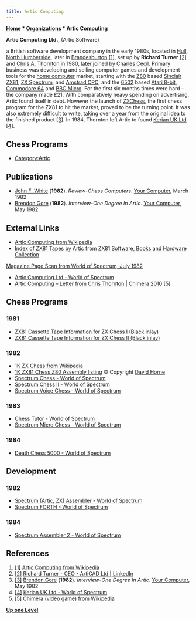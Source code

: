 ```yaml
---
title: Artic Computing
---
```

**[Home](Home "Home") * [Organizations](Organizations "Organizations") * Artic Computing**

**Artic Computing Ltd.**, (Artic Software)

a British software development company in the early 1980s, located in [Hull](https://en.wikipedia.org/wiki/Kingston_upon_Hull), [North Humberside](https://en.wikipedia.org/wiki/North_Humberside),
later in [Brandesburton](https://en.wikipedia.org/wiki/Brandesburton) <a id="cite-note-1" href="#cite-ref-1">[1]</a>,
set up by **Richard Turner** <a id="cite-note-2" href="#cite-ref-2">[2]</a> and [Chris A. Thornton](Chris_A._Thornton "Chris A. Thornton") in 1980, later joined by [Charles Cecil](https://en.wikipedia.org/wiki/Charles_Cecil).
Primary business was developing and selling computer games and development tools for the [home computer](https://en.wikipedia.org/wiki/Home_computer) market, starting with the [Z80](Z80 "Z80") based [Sinclair ZX81](Sinclair_ZX81 "Sinclair ZX81"), [ZX Spectrum](ZX_Spectrum "ZX Spectrum"), and [Amstrad CPC](Amstrad_CPC "Amstrad CPC"), and the [6502](6502 "6502") based [Atari 8-bit](Atari_8-bit "Atari 8-bit"), [Commodore 64](Commodore_64 "Commodore 64") and [BBC Micro](BBC_Micro "BBC Micro").
For the first six months times were hard – the company made £21. With comparatively heavy spending on advertising, Artic found itself in debt.
However the launch of [ZXChess](ZX_Chess "ZX Chess"), the first chess program for the ZX81 to hit the market, proved to be the turning point.
It was also extremely difficult to write, taking over a year from the original idea to the finished product <a id="cite-note-3" href="#cite-ref-3">[3]</a>.
In 1984, Thornton left Artic to found [Kerian UK Ltd](index.php?title=Kerian&action=edit&redlink=1 "Kerian (page does not exist)") <a id="cite-note-4" href="#cite-ref-4">[4]</a>.

## Chess Programs

- [Category:Artic](Category:Artic "Category:Artic")

## Publications

- [John F. White](John_F._White "John F. White") (**1982**). *Review-Chess Computers*. [Your Computer](Your_Computer "Your Computer"), March 1982
- [Brendon Gore](https://magazinesfromthepast.fandom.com/wiki/Brendon_Gore) (**1982**). *Interview-One Degree In Artic*. [Your Computer](Your_Computer "Your Computer"), May 1982

## External Links

- [Artic Computing from Wikipedia](https://en.wikipedia.org/wiki/Artic_Computing)
- [Index of ZX81 Tapes by Artic](http://zx81stuff.org.uk/zx81/generated/tapeinfo/Artic_Tapes.html) from [ZX81 Software, Books and Hardware Collection](http://www.zx81stuff.org.uk/)

[Magazine Page Scan from World of Spectrum, July 1982](http://www.zx81stuff.org.uk/zx81/showmag.php?mag=SinclairUser/Issue004/Pages/SinclairUser00400044.jpg)

- [Artic Computing Ltd - World of Spectrum](http://www.worldofspectrum.org/infoseekpub.cgi?regexp=%5EArtic+Computing+Ltd$&loadpics=1)
- [Artic Computing – Letter from Chris Thornton | Chimera 2010](http://chimera2010.com/arctic-computing-letter-from-chris-turner/) <a id="cite-note-5" href="#cite-ref-5">[5]</a>

## Chess Programs

### 1981

- [ZX81 Cassette Tape Information for ZX Chess I (Black inlay)](http://www.zx81stuff.org.uk/zx81/generated/tapeinfo/z/ZXChessI%28Black%29.html)
- [ZX81 Cassette Tape Information for ZX Chess II (Black inlay)](http://www.zx81stuff.org.uk/zx81/generated/tapeinfo/z/ZXChessII%28Black%29.html)

### 1982

- [1K ZX Chess from Wikipedia](https://en.wikipedia.org/wiki/1K_ZX_Chess)
- [1K ZX81 Chess Z80 Assembly listing](http://users.ox.ac.uk/~uzdm0006/scans/1kchess/assem.html) © Copyright [David Horne](David_Horne "David Horne")
- [Spectrum Chess - World of Spectrum](http://www.worldofspectrum.org/infoseekid.cgi?id=0004722)
- [Spectrum Chess II - World of Spectrum](http://www.worldofspectrum.org/infoseekid.cgi?id=0010660)
- [Spectrum Voice Chess - World of Spectrum](http://www.worldofspectrum.org/infoseekid.cgi?id=0005599)

### 1983

- [Chess Tutor - World of Spectrum](http://www.worldofspectrum.org/infoseekid.cgi?id=0000920)
- [Spectrum Micro Chess - World of Spectrum](http://www.worldofspectrum.org/infoseekid.cgi?id=0004728)

### 1984

- [Death Chess 5000 - World of Spectrum](http://www.worldofspectrum.org/infoseekid.cgi?id=0001289)

## Development

### 1982

- [Spectrum (Artic, ZX) Assembler - World of Spectrum](http://www.worldofspectrum.org/infoseekid.cgi?id=0008736)
- [Spectrum FORTH - World of Spectrum](http://www.worldofspectrum.org/infoseekid.cgi?id=0008717)

### 1984

- [Spectrum Assembler 2 - World of Spectrum](http://www.worldofspectrum.org/infoseekid.cgi?id=0014748)

## References

1. <a id="cite-ref-1" href="#cite-note-1">[1]</a> [Artic Computing from Wikipedia](https://en.wikipedia.org/wiki/Artic_Computing)
1. <a id="cite-ref-2" href="#cite-note-2">[2]</a> [Richard Turner - CEO - ArtiCAD Ltd | LinkedIn](https://uk.linkedin.com/in/richard-turner-56197514)
1. <a id="cite-ref-3" href="#cite-note-3">[3]</a> [Brendon Gore](https://magazinesfromthepast.fandom.com/wiki/Brendon_Gore) (**1982**). *Interview-One Degree In Artic*. [Your Computer](Your_Computer "Your Computer"), May 1982
1. <a id="cite-ref-4" href="#cite-note-4">[4]</a> [Kerian UK Ltd - World of Spectrum](http://www.worldofspectrum.org/infoseekpub.cgi?regexp=%5EKerian+UK+Ltd$&loadpics=1)
1. <a id="cite-ref-5" href="#cite-note-5">[5]</a> [Chimera (video game) from Wikipedia](https://en.wikipedia.org/wiki/Chimera_%28video_game%29)

**[Up one Level](Organizations "Organizations")**

